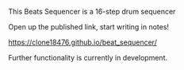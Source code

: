 This Beats Sequencer is a 16-step drum sequencer

Open up the published link, start writing in notes!

https://clone18476.github.io/beat_sequencer/

Further functionality is currently in development.

